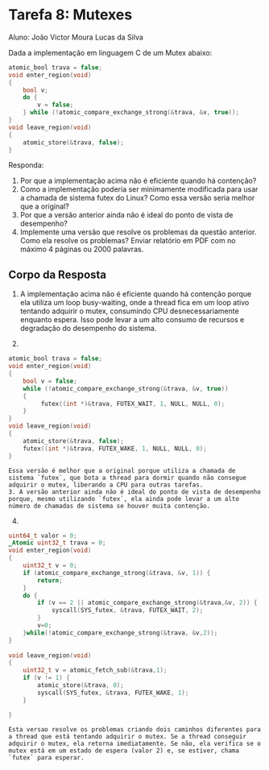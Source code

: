 # Tarefa 8: Mutexes
Aluno: João Victor Moura Lucas da Silva


Dada a implementação em linguagem C de um Mutex abaixo:
```c
atomic_bool trava = false;
void enter_region(void)
{
    bool v;
    do {
        v = false;
    } while (!atomic_compare_exchange_strong(&trava, &v, true));
}
void leave_region(void)
{
    atomic_store(&trava, false);
}
```
Responda:
1. Por que a implementação acima não é eficiente quando há contenção?
2. Como a implementação poderia ser minimamente modificada para usar a chamada
de sistema futex do Linux? Como essa versão seria melhor que a original?
3. Por que a versão anterior ainda não é ideal do ponto de vista de desempenho?
4. Implemente uma versão que resolve os problemas da questão anterior. Como ela
resolve os problemas?
Enviar relatório em PDF com no máximo 4 páginas ou 2000 palavras.

## Corpo da Resposta
1. A implementação acima não é eficiente quando há contenção porque ela utiliza um loop busy-waiting, onde a thread fica em um loop ativo tentando adquirir o mutex, consumindo CPU desnecessariamente enquanto espera. Isso pode levar a um alto consumo de recursos e degradação do desempenho do sistema.

2. 
```c
atomic_bool trava = false;
void enter_region(void)
{
    bool v = false;
    while (!atomic_compare_exchange_strong(&trava, &v, true))
    {
         futex((int *)&trava, FUTEX_WAIT, 1, NULL, NULL, 0);
    }
}
void leave_region(void)
{
    atomic_store(&trava, false);
    futex((int *)&trava, FUTEX_WAKE, 1, NULL, NULL, 0);
}
```
    Essa versão é melhor que a original porque utiliza a chamada de sistema `futex`, que bota a thread para dormir quando não consegue adquirir o mutex, liberando a CPU para outras tarefas.
    3. A versão anterior ainda não é ideal do ponto de vista de desempenho porque, mesmo utilizando `futex`, ela ainda pode levar a um alto número de chamadas de sistema se houver muita contenção.

4.
```c
uint64_t valor = 0;
_Atomic uint32_t trava = 0;
void enter_region(void)       
{
    uint32_t v = 0;
    if (atomic_compare_exchange_strong(&trava, &v, 1)) {
        return;
    }
    do {
        if (v == 2 || atomic_compare_exchange_strong(&trava,&v, 2)) {
            syscall(SYS_futex, &trava, FUTEX_WAIT, 2);
        }
        v=0;
    }while(!atomic_compare_exchange_strong(&trava, &v,2));
}
 
void leave_region(void)       
{
    uint32_t v = atomic_fetch_sub(&trava,1);
    if (v != 1) {
        atomic_store(&trava, 0);
        syscall(SYS_futex, &trava, FUTEX_WAKE, 1);
    }

}
```
    Esta versao resolve os problemas criando dois caminhos diferentes para a thread que está tentando adquirir o mutex. Se a thread conseguir adquirir o mutex, ela retorna imediatamente. Se não, ela verifica se o mutex está em um estado de espera (valor 2) e, se estiver, chama `futex` para esperar.